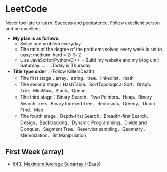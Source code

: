 # LeetCode
Never too late to learn. 
Success and persistence.
Follow excellent person and be excellent.

- **My plan is as follows:**
  - Solve one problem everyday
  - The ratio of the degree of the problems solved every week is set to easy: medium: hard = 2: 3: 2
  - Use JavaScript/Python/C++
  - Build my website and my blog until Saturday..........Today is Thursday.
  
- **Title type order：**(Follow KillersDeath)
  - The first stage：array、string、tree、linkedlist、math
  - The second stage：HashTable、SortTopological Sort、Graph、Trie、MiniMax、Stack、Queue
  - The third stage：Binary Search、Two Pointers、Heap、Binary Search Tree、Binary Indexed Tree、Recursion、Greedy、Union Find、Map
  - The fourth stage：Depth-first Search、Breadth-first Search、Design、Backtracking、Dynamic Programming、Divide and Conquer、Segment Tree、Reservior sampling、Geometry、Memoization、Bit Manipulation
  
## First Week (array)
- [643. Maximum Average Subarray I](https://leetcode.com/problems/maximum-average-subarray-i/description/) (Easy)

